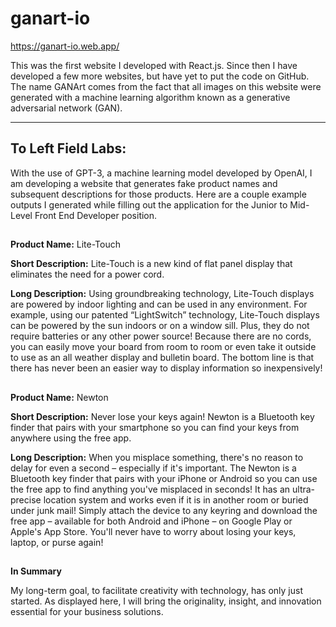 # ganart-io

https://ganart-io.web.app/

This was the first website I developed with React.js. Since then I have developed a few more websites, but have yet to put the code on GitHub.
The name GANArt comes from the fact that all images on this website were generated with a machine learning algorithm known as a generative adversarial network (GAN).
_________________________________________________________________________________________________________________________________________________________________________________

## To Left Field Labs:

With the use of GPT-3, a machine learning model developed by OpenAI, I am developing a website that generates fake product names and subsequent descriptions for those products. Here are a couple example outputs I generated while filling out the application for the Junior to Mid-Level Front End Developer position.
##
  **Product Name:**
  Lite-Touch

  **Short Description:**
  Lite-Touch is a new kind of flat panel display that eliminates the need for a power cord.

  **Long Description:**
   Using groundbreaking technology, Lite-Touch displays are powered by indoor lighting and can be used in any environment. For example, using our patented “LightSwitch”  technology, Lite-Touch displays can be powered by the sun indoors or on a window sill. Plus, they do not require batteries or any other power source! Because there are no cords, you can easily move your board from room to room or even take it outside to use as an all weather display and bulletin board. The bottom line is that there has never been an easier way to display information so inexpensively!
## 
  **Product Name:** 
  Newton

  **Short Description:**
  Never lose your keys again! Newton is a Bluetooth key finder that pairs with your smartphone so you can find your keys from anywhere using the free app.

  **Long Description:**
  When you misplace something, there's no reason to delay for even a second – especially if it's important. The Newton is a Bluetooth key finder that pairs with your iPhone or Android so you can use the free app to find anything you've misplaced in seconds! It has an ultra-precise location system and works even if it is in another room or buried under junk mail! Simply attach the device to any keyring and download the free app – available for both Android and iPhone – on Google Play or Apple's App Store. You'll never have to worry about losing your keys, laptop, or purse again!
##  
**In Summary**

My long-term goal, to facilitate creativity with technology, has only just started. As displayed here, I will bring the originality, insight, and innovation essential for your business solutions.
